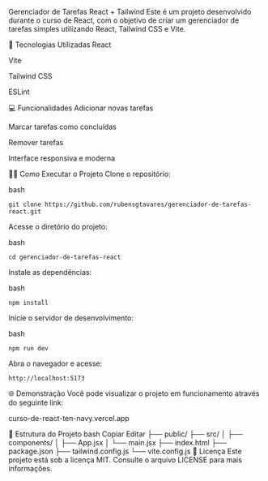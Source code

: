 Gerenciador de Tarefas React + Tailwind
Este é um projeto desenvolvido durante o curso de React, com o objetivo de criar um gerenciador de tarefas simples utilizando React, Tailwind CSS e Vite.​

🚀 Tecnologias Utilizadas
React​

Vite​

Tailwind CSS​

ESLint​

💻 Funcionalidades
Adicionar novas tarefas​

Marcar tarefas como concluídas​

Remover tarefas​

Interface responsiva e moderna​

🧑‍💻 Como Executar o Projeto
Clone o repositório:​

bash
```
git clone https://github.com/rubensgtavares/gerenciador-de-tarefas-react.git
```
Acesse o diretório do projeto:​

bash
``` 
cd gerenciador-de-tarefas-react
```
Instale as dependências:​

bash
```
npm install
```
Inicie o servidor de desenvolvimento:​

bash
```
npm run dev
```
Abra o navegador e acesse:​

```
http://localhost:5173
```

🌐 Demonstração
Você pode visualizar o projeto em funcionamento através do seguinte link:​

curso-de-react-ten-navy.vercel.app​

📁 Estrutura do Projeto
bash
Copiar
Editar
├── public/
├── src/
│   ├── components/
│   ├── App.jsx
│   └── main.jsx
├── index.html
├── package.json
├── tailwind.config.js
└── vite.config.js
📝 Licença
Este projeto está sob a licença MIT. Consulte o arquivo LICENSE para mais informações.​

